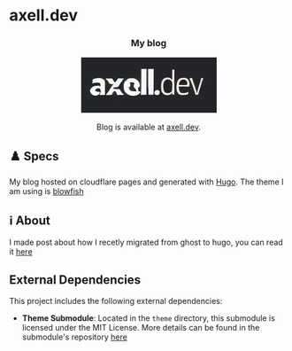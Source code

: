 # axell.dev
<div align="center">


### My blog

![logo](./axell.png)

Blog is available at [axell.dev](https://blog.axell.dev).

</div>

## ♟️ Specs

My blog hosted on cloudflare pages and generated with [Hugo](https://gohugo.io/).
The theme I am using is [blowfish](https://github.com/nunocoracao/blowfish)

## ℹ️ About

I made post about how I recetly migrated from ghost to hugo, you can read it [here](https://blog.axell.dev/posts/why-i-migrated-from-ghost-to-hugo-and-cloudflare/)

## External Dependencies

This project includes the following external dependencies:

- **Theme Submodule**: Located in the `theme` directory, this submodule is licensed under the MIT License. More details can be found in the submodule's repository [here](https://github.com/nunocoracao/blowfish?tab=MIT-1-ov-file)
